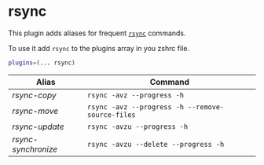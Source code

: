 # rsync

This plugin adds aliases for frequent [`rsync`](https://rsync.samba.org/)
commands.

To use it add `rsync` to the plugins array in you zshrc file.

```zsh
plugins=(... rsync)
```

| Alias               | Command                                          |
| ------------------- | ------------------------------------------------ |
| _rsync-copy_        | `rsync -avz --progress -h`                       |
| _rsync-move_        | `rsync -avz --progress -h --remove-source-files` |
| _rsync-update_      | `rsync -avzu --progress -h`                      |
| _rsync-synchronize_ | `rsync -avzu --delete --progress -h`             |
